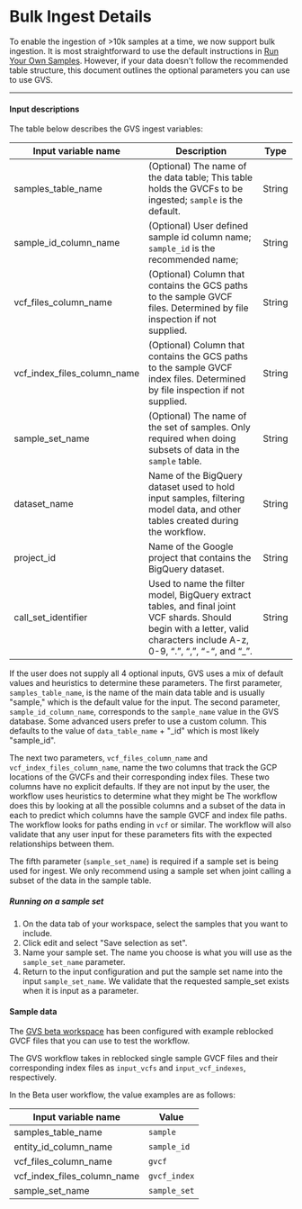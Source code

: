 # Bulk Ingest Details


To enable the ingestion of >10k samples at a time, we now support bulk ingestion. It is most straightforward to use the default instructions in [Run Your Own Samples](https://github.com/broadinstitute/gatk/blob/ah_var_store/scripts/variantstore/beta_docs/run-your-own-samples.md). However, if your data doesn't follow the recommended table structure, this document outlines the optional parameters you can use to use GVS.

---

#### Input descriptions

The table below describes the GVS ingest variables:

| Input variable name         | Description                                                                                                                                                                | Type |
|-----------------------------|----------------------------------------------------------------------------------------------------------------------------------------------------------------------------| --- |
| samples_table_name          | (Optional) The name of the data table; This table holds the GVCFs to be ingested; `sample` is the default.                                                                 | String |
| sample_id_column_name       | (Optional) User defined sample id column name; `sample_id` is the recommended name;                                                                                        | String |
| vcf_files_column_name       | (Optional) Column that contains the GCS paths to the sample GVCF files. Determined by file inspection if not supplied.                                                     | String |
| vcf_index_files_column_name | (Optional) Column that contains the GCS paths to the sample GVCF index files. Determined by file inspection if not supplied.                                               | String |
| sample_set_name             | (Optional) The name of the set of samples. Only required when doing subsets of data in the `sample` table.                                                                 | String |
| dataset_name                | Name of the BigQuery dataset used to hold input samples, filtering model data, and other tables created during the workflow.                                               | String |
| project_id                  | Name of the Google project that contains the BigQuery dataset.                                                                                                             | String |
| call_set_identifier         | Used to name the filter model, BigQuery extract tables, and final joint VCF shards. Should begin with a letter, valid characters include A-z, 0-9, “.”, “,”, “-“, and “_”. | String |


If the user does not supply all 4 optional inputs, GVS uses a mix of default values and heuristics to determine these parameters.
The first parameter, `samples_table_name`, is the name of the main data table and is usually "sample," which is the default value for the input.
The second parameter, `sample_id_column_name`, corresponds to the `sample_name` value in the GVS database. Some advanced users prefer to use a custom column. This defaults to the value of `data_table_name` + "_id" which is most likely "sample_id".

The next two parameters, `vcf_files_column_name` and `vcf_index_files_column_name`, name the two columns that track the GCP locations of the GVCFs and their corresponding index files.
These two columns have no explicit defaults. If they are not input by the user, the workflow uses heuristics to determine what they might be
The workflow does this by looking at all the possible columns and a subset of the data in each to predict which columns have the sample GVCF and index file paths. The workflow looks for paths ending in `vcf` or similar.
The workflow will also validate that any user input for these parameters fits with the expected relationships between them.

The fifth parameter (`sample_set_name`) is required if a sample set is being used for ingest. We only recommend using a sample set when joint calling a subset of the data in the sample table.

##### Running on a sample set
1. On the data tab of your workspace, select the samples that you want to include.
2. Click edit and select "Save selection as set". 
3. Name your sample set. The name you choose is what you will use as the `sample_set_name` parameter.
4. Return to the input configuration and put the sample set name into the input `sample_set_name`. We validate that the requested sample_set exists when it is input as a parameter.

#### Sample data

The [GVS beta workspace](https://app.terra.bio/#workspaces/gvs-prod/Genomic_Variant_Store_Beta) has been configured with example reblocked GVCF files that you can use to test the workflow.

The GVS workflow takes in reblocked single sample GVCF files and their corresponding index files as `input_vcfs` and `input_vcf_indexes`, respectively. 

In the Beta user workflow, the value examples are as follows:

| Input variable name    | Value   |
| ---------------------- | ------- | 
| samples_table_name| `sample` |
| entity_id_column_name | `sample_id` |
| vcf_files_column_name | `gvcf` | 
| vcf_index_files_column_name | `gvcf_index` | 
| sample_set_name | `sample_set` |
